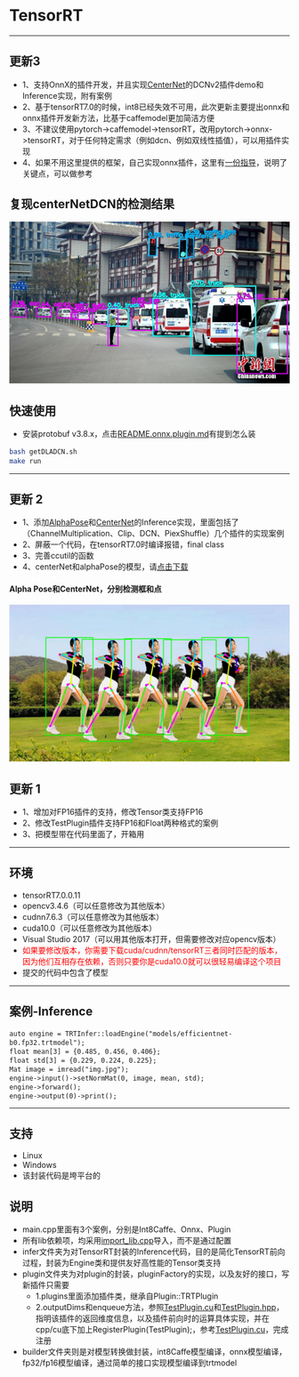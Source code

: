 # TensorRT

---
## 更新3
* 1、支持OnnX的插件开发，并且实现[CenterNet](https://github.com/xingyizhou/CenterNet)的DCNv2插件demo和Inference实现，附有案例
* 2、基于tensorRT7.0的时候，int8已经失效不可用，此次更新主要提出onnx和onnx插件开发新方法，比基于caffemodel更加简洁方便
* 3、不建议使用pytorch->caffemodel->tensorRT，改用pytorch->onnx->tensorRT，对于任何特定需求（例如dcn、例如双线性插值），可以用插件实现
* 4、如果不用这里提供的框架，自己实现onnx插件，这里有[一份指导](README.onnx.plugin.md)，说明了关键点，可以做参考


## 复现centerNetDCN的检测结果
![image1](/workspace/www.dla.draw.jpg)


## 快速使用
* 安装protobuf v3.8.x，点击[README.onnx.plugin.md](README.onnx.plugin.md)有提到怎么装
```bash
bash getDLADCN.sh
make run
```

---
## 更新 2
* 1、添加[AlphaPose](https://github.com/MVIG-SJTU/AlphaPose)和[CenterNet](https://github.com/xingyizhou/CenterNet)的Inference实现，里面包括了（ChannelMultiplication、Clip、DCN、PiexShuffle）几个插件的实现案例
* 2、屏蔽一个代码，在tensorRT7.0时编译报错，final class
* 3、完善ccutil的函数
* 4、centerNet和alphaPose的模型，请[点击下载](http://zifuture.com:1000/fs/25.shared/tensorRT_demo_model_centerNet_and_openPose.zip)

#### Alpha Pose和CenterNet，分别检测框和点
![image0](/workspace/person_draw.jpg)

## 更新 1
* 1、增加对FP16插件的支持，修改Tensor类支持FP16
* 2、修改TestPlugin插件支持FP16和Float两种格式的案例
* 3、把模型带在代码里面了，开箱用   
---


## 环境
* tensorRT7.0.0.11
* opencv3.4.6（可以任意修改为其他版本）
* cudnn7.6.3（可以任意修改为其他版本）
* cuda10.0（可以任意修改为其他版本）
* Visual Studio 2017（可以用其他版本打开，但需要修改对应opencv版本）
* <font color=red>如果要修改版本，你需要下载cuda/cudnn/tensorRT三者同时匹配的版本，因为他们互相存在依赖，否则只要你是cuda10.0就可以很轻易编译这个项目</font>
* 提交的代码中包含了模型
---


## 案例-Inference
```
auto engine = TRTInfer::loadEngine("models/efficientnet-b0.fp32.trtmodel");
float mean[3] = {0.485, 0.456, 0.406};
float std[3] = {0.229, 0.224, 0.225};
Mat image = imread("img.jpg");
engine->input()->setNormMat(0, image, mean, std);
engine->forward();
engine->output(0)->print();
```

---


## 支持
* Linux
* Windows
* 该封装代码是垮平台的

## 说明
* main.cpp里面有3个案例，分别是Int8Caffe、Onnx、Plugin
* 所有lib依赖项，均采用[import_lib.cpp](src/import_lib.cpp)导入，而不是通过配置
* infer文件夹为对TensorRT封装的Inference代码，目的是简化TensorRT前向过程，封装为Engine类和提供友好高性能的Tensor类支持
* plugin文件夹为对plugin的封装，pluginFactory的实现，以及友好的接口，写新插件只需要
  * 1.plugins里面添加插件类，继承自Plugin::TRTPlugin
  * 2.outputDims和enqueue方法，参照[TestPlugin.cu](src/plugin/plugins/TestPlugin.cu)和[TestPlugin.hpp](src/plugin/plugins/TestPlugin.hpp)，指明该插件的返回维度信息，以及插件前向时的运算具体实现，并在cpp/cu底下加上RegisterPlugin(TestPlugin);，参考[TestPlugin.cu](src/plugin/plugins/TestPlugin.cu)，完成注册
* builder文件夹则是对模型转换做封装，int8Caffe模型编译，onnx模型编译，fp32/fp16模型编译，通过简单的接口实现模型编译到trtmodel
